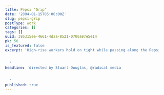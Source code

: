 ```yaml
---
title: Pepsi "Grip"
date: '2004-01-15T05:00:00Z'
slug: pepsi-grip
postType: work
categories: []
tags: []
uuid: 386315ee-4661-4daa-8521-0700a97e5e14
pk: 50
is_featured: false
excerpt: 'High-rise workers hold on tight while passing along the Pepsi.


  '
headline: 'directed by Stuart Douglas, @radical media


  '
published: true
---
```





